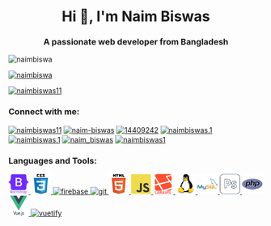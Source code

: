 <h1 align="center">Hi 👋, I'm Naim Biswas</h1>
<h3 align="center">A passionate web developer from Bangladesh</h3>

<p align="left"> <img src="https://komarev.com/ghpvc/?username=naimbiswa&label=Profile%20views&color=0e75b6&style=flat" alt="naimbiswa" /> </p>

<p align="left"> <a href="https://github.com/ryo-ma/github-profile-trophy"><img src="https://media-exp1.licdn.com/dms/image/C5616AQEXInbYjoGDKQ/profile-displaybackgroundimage-shrink_200_800/0/1595009544017?e=1615420800&v=beta&t=NtOTX-Y1RNPcXuh5_jBFlqaWcntpa6NCofOQKNaPXhQ" alt="naimbiswa" /></a> </p>

<p align="left"> <a href="https://twitter.com/naimbiswas11" target="blank"><img src="https://img.shields.io/twitter/follow/naimbiswas11?logo=twitter&style=for-the-badge" alt="naimbiswas11" /></a> </p>

<h3 align="left">Connect with me:</h3>
<p align="left">
<a href="https://twitter.com/naimbiswas11" target="blank"><img align="center" src="https://cdn.jsdelivr.net/npm/simple-icons@3.0.1/icons/twitter.svg" alt="naimbiswas11" height="30" width="40" /></a>
<a href="https://linkedin.com/in/naim-biswas" target="blank"><img align="center" src="https://cdn.jsdelivr.net/npm/simple-icons@3.0.1/icons/linkedin.svg" alt="naim-biswas" height="30" width="40" /></a>
<a href="https://stackoverflow.com/users/14409242" target="blank"><img align="center" src="https://cdn.jsdelivr.net/npm/simple-icons@3.0.1/icons/stackoverflow.svg" alt="14409242" height="30" width="40" /></a>
<a href="https://fb.com/naimbiswas.1" target="blank"><img align="center" src="https://cdn.jsdelivr.net/npm/simple-icons@3.0.1/icons/facebook.svg" alt="naimbiswas.1" height="30" width="40" /></a>
<a href="https://instagram.com/naimbiswas.1" target="blank"><img align="center" src="https://cdn.jsdelivr.net/npm/simple-icons@3.0.1/icons/instagram.svg" alt="naimbiswas.1" height="30" width="40" /></a>
<a href="https://dribbble.com/naim_biswas" target="blank"><img align="center" src="https://cdn.jsdelivr.net/npm/simple-icons@3.0.1/icons/dribbble.svg" alt="naim_biswas" height="30" width="40" /></a>
<a href="https://www.behance.net/naimbiswas1" target="blank"><img align="center" src="https://cdn.jsdelivr.net/npm/simple-icons@3.0.1/icons/behance.svg" alt="naimbiswas1" height="30" width="40" /></a>
</p>

<h3 align="left">Languages and Tools:</h3>
<p align="left"> <a href="https://getbootstrap.com" target="_blank"> <img src="https://raw.githubusercontent.com/devicons/devicon/master/icons/bootstrap/bootstrap-plain-wordmark.svg" alt="bootstrap" width="40" height="40"/> </a> <a href="https://www.w3schools.com/css/" target="_blank"> <img src="https://raw.githubusercontent.com/devicons/devicon/master/icons/css3/css3-original-wordmark.svg" alt="css3" width="40" height="40"/> </a> <a href="https://firebase.google.com/" target="_blank"> <img src="https://www.vectorlogo.zone/logos/firebase/firebase-icon.svg" alt="firebase" width="40" height="40"/> </a> <a href="https://git-scm.com/" target="_blank"> <img src="https://www.vectorlogo.zone/logos/git-scm/git-scm-icon.svg" alt="git" width="40" height="40"/> </a> <a href="https://www.w3.org/html/" target="_blank"> <img src="https://raw.githubusercontent.com/devicons/devicon/master/icons/html5/html5-original-wordmark.svg" alt="html5" width="40" height="40"/> </a> <a href="https://developer.mozilla.org/en-US/docs/Web/JavaScript" target="_blank"> <img src="https://raw.githubusercontent.com/devicons/devicon/master/icons/javascript/javascript-original.svg" alt="javascript" width="40" height="40"/> </a> <a href="https://laravel.com/" target="_blank"> <img src="https://raw.githubusercontent.com/devicons/devicon/master/icons/laravel/laravel-plain-wordmark.svg" alt="laravel" width="40" height="40"/> </a> <a href="https://www.linux.org/" target="_blank"> <img src="https://raw.githubusercontent.com/devicons/devicon/master/icons/linux/linux-original.svg" alt="linux" width="40" height="40"/> </a> <a href="https://www.mysql.com/" target="_blank"> <img src="https://raw.githubusercontent.com/devicons/devicon/master/icons/mysql/mysql-original-wordmark.svg" alt="mysql" width="40" height="40"/> </a> <a href="https://www.photoshop.com/en" target="_blank"> <img src="https://raw.githubusercontent.com/devicons/devicon/master/icons/photoshop/photoshop-line.svg" alt="photoshop" width="40" height="40"/> </a> <a href="https://www.php.net" target="_blank"> <img src="https://raw.githubusercontent.com/devicons/devicon/master/icons/php/php-original.svg" alt="php" width="40" height="40"/> </a> <a href="https://vuejs.org/" target="_blank"> <img src="https://raw.githubusercontent.com/devicons/devicon/master/icons/vuejs/vuejs-original-wordmark.svg" alt="vuejs" width="40" height="40"/> </a> <a href="https://vuetifyjs.com/en/" target="_blank"> <img src="https://bestofjs.org/logos/vuetify.svg" alt="vuetify" width="40" height="40"/> </a> </p>


